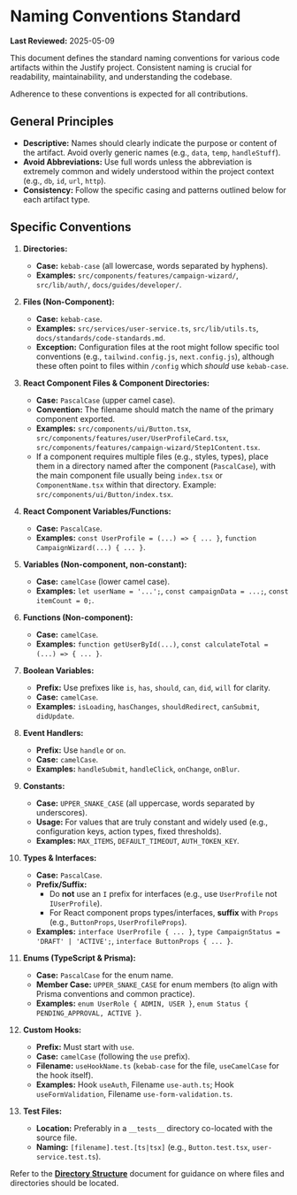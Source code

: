 # Naming Conventions Standard

**Last Reviewed:** 2025-05-09

This document defines the standard naming conventions for various code artifacts within the Justify project. Consistent naming is crucial for readability, maintainability, and understanding the codebase.

Adherence to these conventions is expected for all contributions.

## General Principles

- **Descriptive:** Names should clearly indicate the purpose or content of the artifact. Avoid overly generic names (e.g., `data`, `temp`, `handleStuff`).
- **Avoid Abbreviations:** Use full words unless the abbreviation is extremely common and widely understood within the project context (e.g., `db`, `id`, `url`, `http`).
- **Consistency:** Follow the specific casing and patterns outlined below for each artifact type.

## Specific Conventions

1.  **Directories:**

    - **Case:** `kebab-case` (all lowercase, words separated by hyphens).
    - **Examples:** `src/components/features/campaign-wizard/`, `src/lib/auth/`, `docs/guides/developer/`.

2.  **Files (Non-Component):**

    - **Case:** `kebab-case`.
    - **Examples:** `src/services/user-service.ts`, `src/lib/utils.ts`, `docs/standards/code-standards.md`.
    - **Exception:** Configuration files at the root might follow specific tool conventions (e.g., `tailwind.config.js`, `next.config.js`), although these often point to files within `/config` which _should_ use `kebab-case`.

3.  **React Component Files & Component Directories:**

    - **Case:** `PascalCase` (upper camel case).
    - **Convention:** The filename should match the name of the primary component exported.
    - **Examples:** `src/components/ui/Button.tsx`, `src/components/features/user/UserProfileCard.tsx`, `src/components/features/campaign-wizard/Step1Content.tsx`.
    - If a component requires multiple files (e.g., styles, types), place them in a directory named after the component (`PascalCase`), with the main component file usually being `index.tsx` or `ComponentName.tsx` within that directory. Example: `src/components/ui/Button/index.tsx`.

4.  **React Component Variables/Functions:**

    - **Case:** `PascalCase`.
    - **Examples:** `const UserProfile = (...) => { ... }`, `function CampaignWizard(...) { ... }`.

5.  **Variables (Non-component, non-constant):**

    - **Case:** `camelCase` (lower camel case).
    - **Examples:** `let userName = '...';`, `const campaignData = ...;`, `const itemCount = 0;`.

6.  **Functions (Non-component):**

    - **Case:** `camelCase`.
    - **Examples:** `function getUserById(...)`, `const calculateTotal = (...) => { ... }`.

7.  **Boolean Variables:**

    - **Prefix:** Use prefixes like `is`, `has`, `should`, `can`, `did`, `will` for clarity.
    - **Case:** `camelCase`.
    - **Examples:** `isLoading`, `hasChanges`, `shouldRedirect`, `canSubmit`, `didUpdate`.

8.  **Event Handlers:**

    - **Prefix:** Use `handle` or `on`.
    - **Case:** `camelCase`.
    - **Examples:** `handleSubmit`, `handleClick`, `onChange`, `onBlur`.

9.  **Constants:**

    - **Case:** `UPPER_SNAKE_CASE` (all uppercase, words separated by underscores).
    - **Usage:** For values that are truly constant and widely used (e.g., configuration keys, action types, fixed thresholds).
    - **Examples:** `MAX_ITEMS`, `DEFAULT_TIMEOUT`, `AUTH_TOKEN_KEY`.

10. **Types & Interfaces:**

    - **Case:** `PascalCase`.
    - **Prefix/Suffix:**
      - Do **not** use an `I` prefix for interfaces (e.g., use `UserProfile` not `IUserProfile`).
      - For React component props types/interfaces, **suffix** with `Props` (e.g., `ButtonProps`, `UserProfileProps`).
    - **Examples:** `interface UserProfile { ... }`, `type CampaignStatus = 'DRAFT' | 'ACTIVE';`, `interface ButtonProps { ... }`.

11. **Enums (TypeScript & Prisma):**

    - **Case:** `PascalCase` for the enum name.
    - **Member Case:** `UPPER_SNAKE_CASE` for enum members (to align with Prisma conventions and common practice).
    - **Examples:** `enum UserRole { ADMIN, USER }`, `enum Status { PENDING_APPROVAL, ACTIVE }`.

12. **Custom Hooks:**

    - **Prefix:** Must start with `use`.
    - **Case:** `camelCase` (following the `use` prefix).
    - **Filename:** `useHookName.ts` (`kebab-case` for the file, `useCamelCase` for the hook itself).
    - **Examples:** Hook `useAuth`, Filename `use-auth.ts`; Hook `useFormValidation`, Filename `use-form-validation.ts`.

13. **Test Files:**
    - **Location:** Preferably in a `__tests__` directory co-located with the source file.
    - **Naming:** `[filename].test.[ts|tsx]` (e.g., `Button.test.tsx`, `user-service.test.ts`).

Refer to the **[Directory Structure](../architecture/directory-structure.md)** document for guidance on where files and directories should be located.
